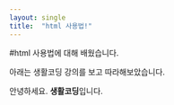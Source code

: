 ```yaml
---
layout: single
title:  "html 사용법!"
---
```



#html 사용법에 대해 배웠습니다.

아래는 생활코딩 강의를 보고 따라해보았습니다.

<html>
<head>
	<meta charset="utf-8" />
</head>
<body>
	안녕하세요. <strong>생활코딩</strong>입니다.
</body>
</html>

